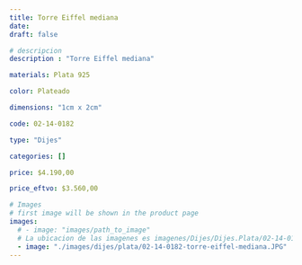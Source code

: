 ```yaml
---
title: Torre Eiffel mediana
date: 
draft: false

# descripcion
description : "Torre Eiffel mediana"

materials: Plata 925

color: Plateado

dimensions: "1cm x 2cm"

code: 02-14-0182

type: "Dijes"

categories: []

price: $4.190,00

price_eftvo: $3.560,00

# Images
# first image will be shown in the product page
images:
  # - image: "images/path_to_image"
  # La ubicacion de las imagenes es imagenes/Dijes/Dijes.Plata/02-14-0182-torre-eiffel-mediana
  - image: "./images/dijes/plata/02-14-0182-torre-eiffel-mediana.JPG"
---
```

